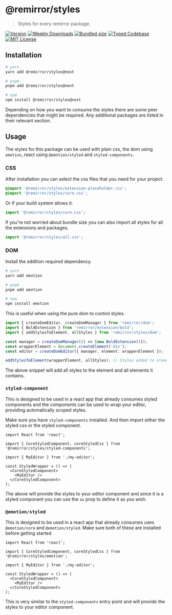 # @remirror/styles

> Styles for every remirror package.

[![Version][version]][npm] [![Weekly Downloads][downloads-badge]][npm] [![Bundled size][size-badge]][size] [![Typed Codebase][typescript]](#) [![MIT License][license]](#)

[version]: https://flat.badgen.net/npm/v/@remirror/styles/next
[npm]: https://npmjs.com/package/@remirror/styles/v/next
[license]: https://flat.badgen.net/badge/license/MIT/purple
[size]: https://bundlephobia.com/result?p=@remirror/styles@next
[size-badge]: https://flat.badgen.net/bundlephobia/minzip/@remirror/styles
[typescript]: https://flat.badgen.net/badge/icon/TypeScript?icon=typescript&label
[downloads-badge]: https://badgen.net/npm/dw/@remirror/styles/red?icon=npm

## Installation

```bash
# yarn
yarn add @remirror/styles@next

# pnpm
pnpm add @remirror/styles@next

# npm
npm install @remirror/styles@next
```

Depending on how you want to consume the styles there are some peer dependencies that might be required. Any additional packages are listed in their relevant section.

## Usage

The styles for this package can be used with plain css, the dom using `emotion`, react using `@emotion/styled` and `styled-components`.

### CSS

After installation you can select the css files that you need for your project.

```scss
@import '@remirror/styles/extension-placeholder.css';
@import '@remirror/styles/core.css';
```

Or if your build system allows it.

```ts
import '@remirror/styles/core.css';
```

If you're not worried about bundle size you can also import all styles for all the extensions and packages.

```ts
import '@remirror/styles/all.css';
```

### DOM

Install the addition required dependency.

```bash
# yarn
yarn add emotion

# pnpm
pnpm add emotion

# npm
npm install emotion
```

This is useful when using the pure dom to control styles.

```ts
import { createDomEditor, createDomManager } from 'remirror/dom';
import { BoldExtension } from 'remirror/extension/bold';
import { addStylesToElement, allStyles } from 'remirror/styles/dom';

const manager = createDomManager(() => [new BoldExtension()]);
const wrapperElement = document.createElement('div');
const editor = createDomEditor({ manager, element: wrapperElement });

addStylesToElement(wrapperElement, allStyles); // Styles added to element.
```

The above snippet will add all styles to the element and all elements it contains.

### `styled-component`

This is designed to be used in a react app that already consumes styled components and the components can be used to wrap your editor, providing automatically scoped styles.

Make sure you have `styled-components` installed. And then import either the styled css or the styled component.

```tsx
import React from 'react';

import { CoreStyledComponent, coreStyledCss } from '@remirror/styles/styled-components';

import { MyEditor } from './my-editor';

const StyledWrapper = () => (
  <CoreStyledComponent>
    <MyEditor />
  </CoreStyledComponent>
);
```

The above will provide the styles to your editor component and since it is a styled component you can use the `as` prop to define it as you wish.

### `@emotion/styled`

This is designed to be used in a react app that already consumes uses `@emotion/core` and `@emotion/styled`. Make sure both of these are installed before getting started

```tsx
import React from 'react';

import { CoreStyledComponent, coreStyledCss } from '@remirror/styles/emotion';

import { MyEditor } from './my-editor';

const StyledWrapper = () => (
  <CoreStyledComponent>
    <MyEditor />
  </CoreStyledComponent>
);
```

This is very similar to the `styled-components` entry point and will provide the styles to your editor component.
